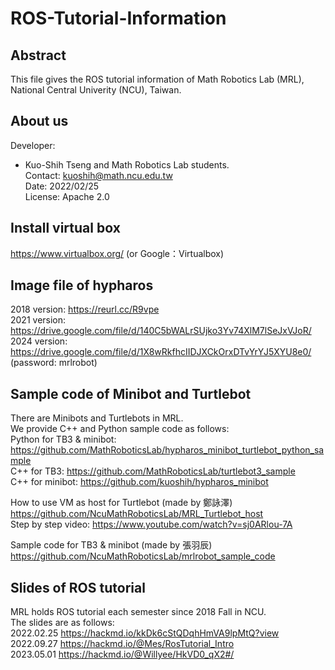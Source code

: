 # ROS-Tutorial-Information

## Abstract
This file gives the ROS tutorial information of Math Robotics Lab (MRL), National Central Univerity (NCU), Taiwan.

## About us
Developer:   
* Kuo-Shih Tseng and Math Robotics Lab students.  
Contact: kuoshih@math.ncu.edu.tw   
Date: 2022/02/25  
License: Apache 2.0  

## Install virtual box
https://www.virtualbox.org/ (or Google：Virtualbox)

## Image file of hypharos
2018 version: https://reurl.cc/R9vpe  
2021 version: https://drive.google.com/file/d/140C5bWALrSUjko3Yv74XlM7lSeJxVJoR/  
2024 version: https://drive.google.com/file/d/1X8wRkfhcIIDJXCkOrxDTvYrYJ5XYU8e0/  
(password: mrlrobot)
## Sample code of Minibot and Turtlebot
There are Minibots and Turtlebots in MRL.  
We provide C++ and Python sample code as follows:  
Python for TB3 & minibot: https://github.com/MathRoboticsLab/hypharos_minibot_turtlebot_python_sample   
C++ for TB3: https://github.com/MathRoboticsLab/turtlebot3_sample    
C++ for minibot: https://github.com/kuoshih/hypharos_minibot   

How to use VM as host for Turtlebot (made by 鄭詠澤)  
https://github.com/NcuMathRoboticsLab/MRL_Turtlebot_host   
Step by step video: https://www.youtube.com/watch?v=sj0ARlou-7A  

Sample code for TB3 & minibot (made by 張羽辰)   
https://github.com/NcuMathRoboticsLab/mrlrobot_sample_code   

## Slides of ROS tutorial
MRL holds ROS tutorial each semester since 2018 Fall in NCU.  
The slides are as follows:  
2022.02.25 https://hackmd.io/kkDk6cStQDqhHmVA9lpMtQ?view  
2022.09.27 https://hackmd.io/@Mes/RosTutorial_Intro  
2023.05.01 https://hackmd.io/@Willyee/HkVD0_qX2#/



